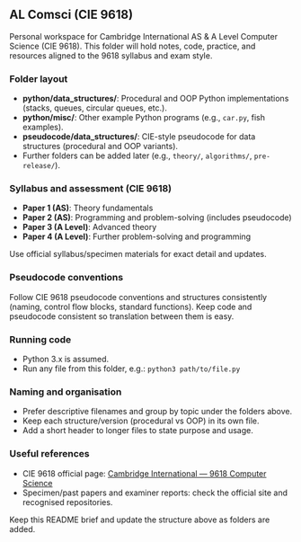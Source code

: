 ## AL Comsci (CIE 9618)

Personal workspace for Cambridge International AS & A Level Computer Science (CIE 9618). This folder will hold notes, code, practice, and resources aligned to the 9618 syllabus and exam style.

### Folder layout
- **python/data_structures/**: Procedural and OOP Python implementations (stacks, queues, circular queues, etc.).
- **python/misc/**: Other example Python programs (e.g., `car.py`, fish examples).
- **pseudocode/data_structures/**: CIE-style pseudocode for data structures (procedural and OOP variants).
- Further folders can be added later (e.g., `theory/`, `algorithms/`, `pre-release/`).

### Syllabus and assessment (CIE 9618)
- **Paper 1 (AS)**: Theory fundamentals
- **Paper 2 (AS)**: Programming and problem-solving (includes pseudocode)
- **Paper 3 (A Level)**: Advanced theory
- **Paper 4 (A Level)**: Further problem-solving and programming

Use official syllabus/specimen materials for exact detail and updates.

### Pseudocode conventions
Follow CIE 9618 pseudocode conventions and structures consistently (naming, control flow blocks, standard functions). Keep code and pseudocode consistent so translation between them is easy.

### Running code
- Python 3.x is assumed.
- Run any file from this folder, e.g.: `python3 path/to/file.py`

### Naming and organisation
- Prefer descriptive filenames and group by topic under the folders above.
- Keep each structure/version (procedural vs OOP) in its own file.
- Add a short header to longer files to state purpose and usage.

### Useful references
- CIE 9618 official page: [Cambridge International — 9618 Computer Science](https://www.cambridgeinternational.org/programmes-and-qualifications/cambridge-international-as-and-a-level-computer-science-9618/)
- Specimen/past papers and examiner reports: check the official site and recognised repositories.

Keep this README brief and update the structure above as folders are added.
